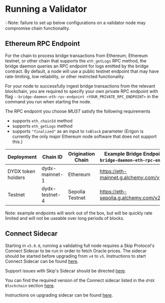 # Running a Validator

💡Note: failure to set up below configurations on a validator node may compromise chain functionality.

## Ethereum RPC Endpoint

For the chain to process bridge transactions from Ethereum, Ethereum testnet, or other chain that supports the `eth_getLogs` RPC method, the bridge daemon queries an RPC endpoint for logs emitted by the bridge contract. By default, a node will use a public testnet endpoint that may have rate-limiting, low reliability, or other restricted functionality.

For your node to successfully ingest bridge transactions from the relevant blockchain, you are required to specify your own private RPC endpoint with flag `--bridge-daemon-eth-rpc-endpoint <YOUR_PRIVATE_RPC_ENDPOINT>` in the command you run when starting the node.

The RPC endpoint you choose *MUST* satisfy the following requirements
* supports `eth_chainId` method
* supports `eth_getLogs` method
* supports `"finalized"` as an input to `toBlock` parameter (Erigon is currently the only major Ethereum node software that does not support this.)

| Deployment         | Chain ID       | Origination Chain | Example Bridge Endpoint (`--bridge-daemon-eth-rpc-endpoint`) |
| ------------------ | -------------- | ----------------- | ------------------------------------------------------------ |
| DYDX token holders | dydx-mainnet-1 | Ethereum          | https://eth-mainnet.g.alchemy.com/v2/demo                    |
| Testnet            | dydx-testnet-4 | Sepolia Testnet   | https://eth-sepolia.g.alchemy.com/v2/demo                    |

Note: example endpoints will work out of the box, but will be quickly rate limited and will not be useable over long periods of blocks.

## Connect Sidecar

Starting in `v5.0.0`, running a validating full node requires a Skip Protocol's Connect Sidecar to be run in order to fetch Oracle prices. The sidecar should be started before upgrading from `v4` to `v5`. Instructions to start Connect Sidecar can be found [here](https://docs.skip.build/connect/validators/quickstart).

Support issues with Skip's Sidecar should be directed [here](https://discord.gg/7hxEThEaRQ).

You can find the required version of the Connect sidecar listed in the `dYdX Blockchain` section [here](https://docs.skip.build/connect/validators/quickstart#run-connect-sidecar).

Instructions on upgrading sidecar can be found [here](upgrades/upgrading_sidecar.md).
